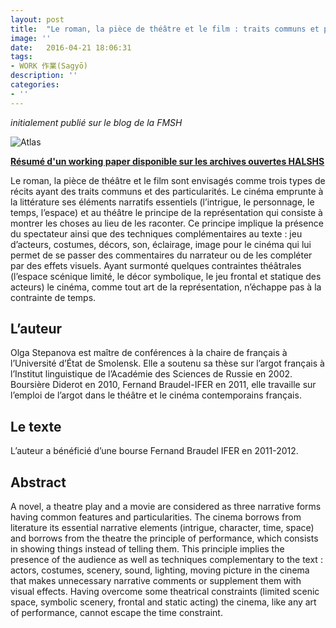 ```yaml
---
layout: post
title:  "Le roman, la pièce de théâtre et le film : traits communs et particularités"
image: ''
date:   2016-04-21 18:06:31
tags:
- WORK 作業(Sagyō)
description: ''
categories:
- ''
---
```



_initialement publié sur le blog de la FMSH_ 

![Atlas](https://i.ibb.co/LP0BGBT/Charlton-Hestonbig.jpg)

[**Résumé d'un working paper disponible sur les archives ouvertes HALSHS**](http://halshs.archives-ouvertes.fr/FMSH-WP)

Le roman, la pièce de théâtre et le film sont envisagés comme trois types de récits ayant des traits communs et des particularités. Le cinéma emprunte à la littérature ses éléments narratifs essentiels (l’intrigue, le personnage, le temps, l’espace) et au théâtre le principe de la représentation qui consiste à montrer les choses au lieu de les raconter. Ce principe implique la présence du spectateur ainsi que des techniques complémentaires au texte : jeu d’acteurs, costumes, décors, son, éclairage, image pour le cinéma qui lui permet de se passer des commentaires du narrateur ou de les compléter par des effets visuels. Ayant surmonté quelques contraintes théâtrales (l’espace scénique limité, le décor symbolique, le jeu frontal et statique des acteurs) le cinéma, comme tout art de la représentation, n’échappe pas à la contrainte de temps.

## L’auteur

Olga Stepanova est maître de conférences à la chaire de français à l’Université d’État de Smolensk. Elle a soutenu sa thèse sur l’argot français à l’Institut linguistique de l’Académie des Sciences de Russie en 2002. Boursière Diderot en 2010, Fernand Braudel-IFER en 2011, elle travaille sur l’emploi de l’argot dans le théâtre et le cinéma contemporains français.

## Le texte

L’auteur a bénéficié d’une bourse Fernand Braudel IFER en 2011-2012.

## Abstract

A novel, a theatre play and a movie are considered as three narrative forms having common features and particularities. The cinema borrows from literature its essential narrative elements (intrigue, character, time, space) and borrows from the theatre the principle of performance, which consists in showing things instead of telling them. This principle implies the presence of the audience as well as techniques complementary to the text : actors, costumes, scenery, sound, lighting, moving picture in the cinema that makes unnecessary narrative comments or supplement them with visual effects. Having overcome some theatrical constraints (limited scenic space, symbolic scenery, frontal and static acting) the cinema, like any art of performance, cannot escape the time constraint.
